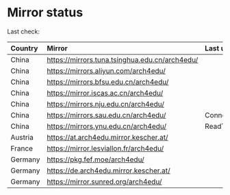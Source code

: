 <script src="./time.js"></script>
# Mirror status
Last check: <script type="text/javascript">localize(1681316638.3731103);</script>

|Country|Mirror|Last update|
|:------|:-----|:----------|
|China|https://mirrors.tuna.tsinghua.edu.cn/arch4edu/|<script type="text/javascript">localize(1681281369);</script>|
|China|https://mirrors.aliyun.com/arch4edu/|<script type="text/javascript">localize(1681194647);</script>|
|China|https://mirrors.bfsu.edu.cn/arch4edu/|<script type="text/javascript">localize(1681281369);</script>|
|China|https://mirror.iscas.ac.cn/arch4edu/|<script type="text/javascript">localize(1681281369);</script>|
|China|https://mirrors.nju.edu.cn/arch4edu/|<script type="text/javascript">localize(1681281369);</script>|
|China|https://mirrors.sau.edu.cn/arch4edu/|ConnectionError|
|China|https://mirrors.ynu.edu.cn/arch4edu/|ReadTimeout|
|Austria|https://at.arch4edu.mirror.kescher.at/|<script type="text/javascript">localize(1681281369);</script>|
|France|https://mirror.lesviallon.fr/arch4edu/|<script type="text/javascript">localize(1681281369);</script>|
|Germany|https://pkg.fef.moe/arch4edu/|<script type="text/javascript">localize(1681281369);</script>|
|Germany|https://de.arch4edu.mirror.kescher.at/|<script type="text/javascript">localize(1681281369);</script>|
|Germany|https://mirror.sunred.org/arch4edu/|<script type="text/javascript">localize(1681281369);</script>|

<script src="./tablefilter/tablefilter.js"></script>
<script src="./table.js"></script>